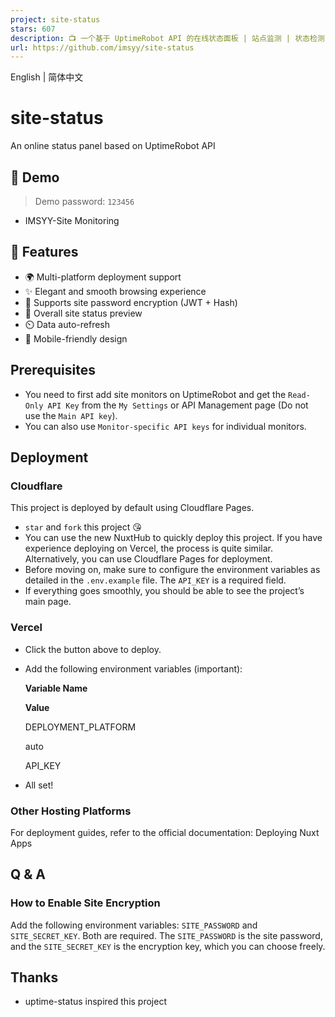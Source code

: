 ```yaml
---
project: site-status
stars: 607
description: 📺 一个基于 UptimeRobot API 的在线状态面板 | 站点监测 | 状态检测 | An online status panel based on the UptimeRobot API | UptimeRobot, status, site
url: https://github.com/imsyy/site-status
---
```


English | 简体中文

site-status
===========

An online status panel based on UptimeRobot API

  
  
  

👀 Demo
-------

> Demo password: `123456`

-   IMSYY-Site Monitoring

🎉 Features
-----------

-   🌍 Multi-platform deployment support
-   ✨ Elegant and smooth browsing experience
-   🔐 Supports site password encryption (JWT + Hash)
-   👀 Overall site status preview
-   ⏲️ Data auto-refresh
-   📱 Mobile-friendly design

Prerequisites
-------------

-   You need to first add site monitors on UptimeRobot and get the `Read-Only API Key` from the `My Settings` or API Management page (Do not use the `Main API key`).
-   You can also use `Monitor-specific API keys` for individual monitors.

Deployment
----------

### Cloudflare

This project is deployed by default using Cloudflare Pages.

-   `star` and `fork` this project 😘
-   You can use the new NuxtHub to quickly deploy this project. If you have experience deploying on Vercel, the process is quite similar. Alternatively, you can use Cloudflare Pages for deployment.
-   Before moving on, make sure to configure the environment variables as detailed in the `.env.example` file. The `API_KEY` is a required field.
-   If everything goes smoothly, you should be able to see the project’s main page.

### Vercel

-   Click the button above to deploy.
    
-   Add the following environment variables (important):
    
    **Variable Name**
    
    **Value**
    
    DEPLOYMENT\_PLATFORM
    
    auto
    
    API\_KEY
    
-   All set!
    

### Other Hosting Platforms

For deployment guides, refer to the official documentation: Deploying Nuxt Apps

Q & A
-----

### How to Enable Site Encryption

Add the following environment variables: `SITE_PASSWORD` and `SITE_SECRET_KEY`. Both are required. The `SITE_PASSWORD` is the site password, and the `SITE_SECRET_KEY` is the encryption key, which you can choose freely.

Thanks
------

-   uptime-status inspired this project
